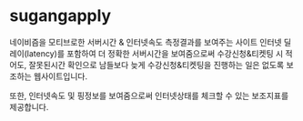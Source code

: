 # sugangapply
네이비즘을 모티브로한 서버시간 & 인터넷속도 측정결과를 보여주는 사이트
인터넷 딜레이(latency)를 포함하여 더 정확한 서버시간을 보여줌으로써
수강신청&티켓팅 시 적어도, 잘못된시간 확인으로 남들보다 늦게 수강신청&티켓팅을 진행하는 일은 없도록 보조하는 웹사이트입니다.

또한, 인터넷속도 및 핑정보를 보여줌으로써 인터넷상태를 체크할 수 있는 보조지표를 제공합니다.
